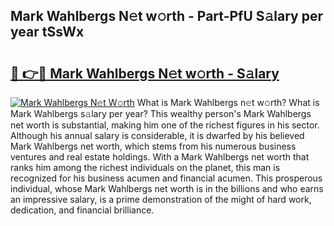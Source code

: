 ## Mark Wahlbergs N𝚎t w𝚘rth - Part-PfU S𝚊lary per year tSsWx

# <h2><a href="http://gc2pg0.nevu.top/?p=Mark+Wahlbergs">🔗 👉🔴 Mark Wahlbergs N𝚎t w𝚘rth - S𝚊lary</a></h2>

[![Mark Wahlbergs N𝚎t W𝚘rth](https://i.imgur.com/Oavwk0R.jpeg)](http://gc2pg0.nevu.top/?p=Mark+Wahlbergs)
What is Mark Wahlbergs n𝚎t w𝚘rth? What is Mark Wahlbergs s𝚊lary per year?
This wealthy person's Mark Wahlbergs net worth is substantial, making him one of the richest figures in his sector. Although his annual salary is considerable, it is dwarfed by his believed Mark Wahlbergs net worth, which stems from his numerous business ventures and real estate holdings. With a Mark Wahlbergs net worth that ranks him among the richest individuals on the planet, this man is recognized for his business acumen and financial acumen. This prosperous individual, whose Mark Wahlbergs net worth is in the billions and who earns an impressive salary, is a prime demonstration of the might of hard work, dedication, and financial brilliance.
